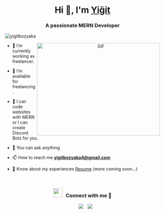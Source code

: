 <h1 align="center">Hi 👋, I'm <a href="https://yigitbozyaka.com" target="blank">
Yiğit</a></h1>
<h3 align="center">A passionate MERN Developer</h3>

<p align="left"> <img src="https://komarev.com/ghpvc/?username=100rabhcsmc&label=Profile%20views&color=0e75b6&style=flat" alt="yigitbozyaka" /> </p>


<a target="_blank" align="center">
  <img align="right" top="500" height="300" width="400" alt="GIF" src="https://media.giphy.com/media/SWoSkN6DxTszqIKEqv/giphy.gif">
</a>

- 🔭 I’m currently working as freelancer.

- 🤝 I’m available for freelancing.

- 📝 I can code websites with MERN or I can create Discord Bots for you.

- 💬 You can ask anything

- 📫 How to reach me **yigitbozyaka4@gmail.com**

- 📄 Know about my experiences <a href="https://github.com/yigitbozyaka" target="blank">Resume</a> (more coming soon...)
<br/>
<h3 align="center" > <img src="https://i.pinimg.com/736x/ce/98/9c/ce989c0dd688b3b99a31400129d2d211.jpg" width="30" height="30" style="margin-right: 10px;">Connect with me 🤝 </h3>

<p align="center">

 <div align="center"  class="icons-social" style="margin-left: 10px;">
        <a style="margin-left: 10px;"  target="_blank" href="https://www.linkedin.com/in/yigitbozyaka/">
			<img src="https://img.icons8.com/doodle/40/000000/linkedin--v2.png"></a>
        <a style="margin-left: 10px;" target="_blank" href="https://github.com/yigitbozyaka">
		<img src="https://img.icons8.com/doodle/40/000000/github--v1.png"></a>
      </div>

</p>

